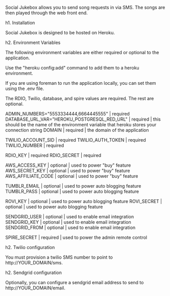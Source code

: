 Social Jukebox allows you to send song requests in via SMS.  The songs are then played through the web front end.  


h1. Installation

Social Jukebox is designed to be hosted on Heroku.  

h2. Environment Variables

The following environment variables are either required or optional to the application.

Use the "heroku config:add" command to add them to a heroku environment.

If you are using foreman to run the application locally, you can set them using the .env file.

The RDIO, Twilio, database, and spire values are required.  The rest are optional.

ADMIN_NUMBERS="5553334444,6664445555"  | required
DATABASE_URL_VAR="HEROKU_POSTGRESQL_RED_URL" | required | this should be the name of the environment variable that heroku stores your connection string
DOMAIN | required | the domain of the application

TWILIO_ACCOUNT_SID | required
TWILIO_AUTH_TOKEN | required
TWILIO_NUMBER | required

RDIO_KEY | required
RDIO_SECRET | required

AWS_ACCESS_KEY | optional | used to power "buy" feature
AWS_SECRET_KEY | optional | used to power "buy" feature
AWS_AFFILIATE_CODE | optional | used to power "buy" feature

TUMBLR_EMAIL | optional | used to power auto blogging feature
TUMBLR_PASS | optional | used to power auto blogging feature

ROVI_KEY | optional | used to power auto blogging feature
ROVI_SECRET | optional | used to power auto blogging feature

SENDGRID_USER | optional | used to enable email integration
SENDGRID_KEY | optional | used to enable email integration
SENDGRID_FROM | optional | used to enable email integration

SPIRE_SECRET | required | used to power the admin remote control

h2. Twilio configuration

You must provision a twilio SMS number to point to http://YOUR_DOMAIN/sms.

h2. Sendgrid configuration 

Optionally, you can configure a sendgrid email address to send to http://YOUR_DOMAIN/email.